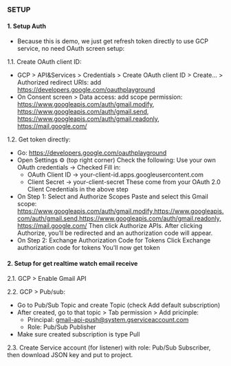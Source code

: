 ### SETUP

#### 1. Setup Auth

- Because this is demo, we just get refresh token directly to use GCP service, no need OAuth screen setup:

1.1. Create OAuth client ID:
  + GCP > API&Services > Credentials > Create OAuth client ID > Create... > Authorized redirect URIs:
  add https://developers.google.com/oauthplayground
  + On Consent screen > Data access: add scope permission:
  https://www.googleapis.com/auth/gmail.modify,
  https://www.googleapis.com/auth/gmail.send,
  https://www.googleapis.com/auth/gmail.readonly,
  https://mail.google.com/

1.2. Get token directly:
  + Go: https://developers.google.com/oauthplayground
  + Open Settings ⚙️ (top right corner)
Check the following:
Use your own OAuth credentials → Checked
Fill in:
    + OAuth Client ID → your-client-id.apps.googleusercontent.com
    + Client Secret → your-client-secret
These come from your OAuth 2.0 Client Credentials in the above step
  + On Step 1: Select and Authorize Scopes
Paste and select this Gmail scope:
https://www.googleapis.com/auth/gmail.modify,https://www.googleapis.com/auth/gmail.send,https://www.googleapis.com/auth/gmail.readonly,https://mail.google.com/
Then click Authorize APIs.
After clicking Authorize, you’ll be redirected and an authorization code will appear.
  + On Step 2: Exchange Authorization Code for Tokens
Click Exchange authorization code for tokens
You'll now get token

#### 2. Setup for get realtime watch email receive

2.1. GCP > Enable Gmail API

2.2. GCP > Pub/sub:
  + Go to Pub/Sub Topic and create Topic (check Add default subscription)
  + After created, go to that topic > Tab permission > Add pricinple:
    + Principal: gmail-api-push@system.gserviceaccount.com
    + Role: Pub/Sub Publisher
  + Make sure created subscription is type Pull

2.3. Create Service account (for listener) with role: Pub/Sub Subscriber, then download JSON key and put to project.
